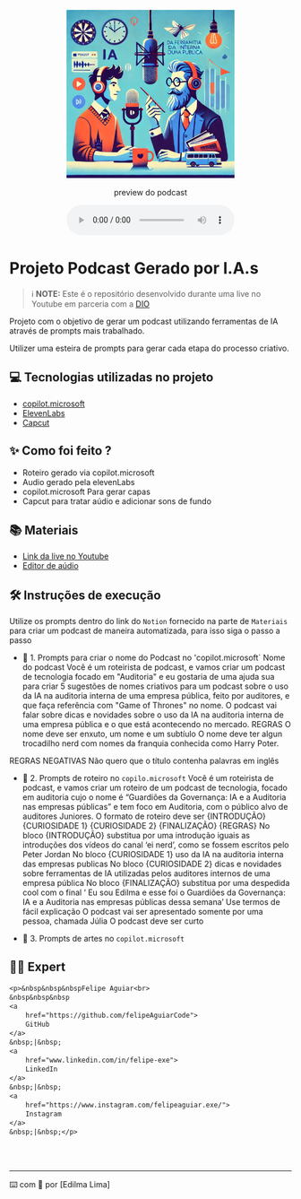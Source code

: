 <p align="center">
<img 
    src="./assets/capa de podcast relacionado a IA como uma ferramenta da auditoria interna de uma empresa pública, fundo na cor azul e cor laranja com referência a Jordan Peterson e Harry Potter com foco na auditoria (1).png"
    width="300"
/>
</p>

</a>
</p>

<p align="center">
    preview do podcast
</p>

<div align="center">
    <audio src="output/podcast_editado.MP3" controls title="Podcast editado"></audio>
</div>

# Projeto Podcast Gerado por I.A.s


 > ℹ️ **NOTE:** Este é o repositório desenvolvido durante uma live no Youtube em parceria com a [DIO](https://dio.me)

Projeto com o objetivo de gerar um podcast utilizando ferramentas de IA através de prompts mais trabalhado.

Utilizer uma esteira de prompts para gerar cada etapa do processo criativo.

## 💻 Tecnologias utilizadas no projeto

- [copilot.microsoft](https://copilot.microsoft.com/)
- [ElevenLabs](https://beta.elevenlabs.io/)
- [Capcut](https://www.capcut.com/pt-br/)

## ✨ Como foi feito ?

- Roteiro gerado via copilot.microsoft
- Audio gerado pela elevenLabs
- copilot.microsoft Para gerar capas
- Capcut para tratar aúdio e adicionar sons de fundo

## 📚 Materiais

- [Link da live no Youtube](https://www.youtube.com)
- [Editor de aúdio](https://www.capcut.com/editor?from_page=landing_page&__action_from=picture_V%C3%ADdeos%20profissionais%20em%20minutos,%20n%C3%A3o%20em%20horas.)


## 🛠️ Instruções de execução

Utilize os prompts dentro do link do `Notion` fornecido na parte de `Materiais` para criar um podcast de maneira automatizada, para isso siga o passo a passo 

- 🤖 1. Prompts para criar o nome do Podcast no 'copilot.microsoft`
Nome do podcast
  Você é um roteirista de podcast, e vamos criar um podcast de tecnologia focado em "Auditoria" e eu gostaria de uma ajuda sua para criar 5 sugestões de nomes criativos para um podcast sobre o uso da IA na auditoria interna de uma empresa pública, feito por auditores, e que faça referência com "Game of Thrones" no nome.
O podcast vai falar sobre dicas e novidades sobre o uso da IA na auditoria interna de uma empresa pública e o que está acontecendo no mercado.
REGRAS
O nome deve ser enxuto, um nome e um subtíulo
O nome deve ter algun trocadilho nerd com nomes da franquia conhecida como Harry Poter.

REGRAS NEGATIVAS
Não quero que o título contenha palavras em inglês

- 🤖 2. Prompts de roteiro no `copilo.microsoft`
Você é um roteirista de podcast, e vamos criar um roteiro de um podcast de tecnologia, focado em auditoria cujo o nome é “Guardiões da Governança: IA e a Auditoria nas empresas públicas” e tem foco em Auditoria, com o público alvo de auditores Juniores.
O formato de roteiro deve ser
{INTRODUÇÃO}
{CURIOSIDADE 1}
{CURIOSIDADE 2}
{FINALIZAÇÃO}
{REGRAS}
No bloco {INTRODUÇÃO} substitua por uma introdução iguais as introduções dos vídeos do canal ‘ei nerd’, como se fossem escritos pelo Peter Jordan
No bloco {CURIOSIDADE 1} uso da IA na auditoria interna das empresas publicas 
No bloco {CURIOSIDADE 2} dicas e novidades sobre ferramentas de IA utilizadas pelos auditores internos de uma empresa pública
No bloco {FINALIZAÇÃO} substitua por uma despedida cool com o final ‘ Eu sou Edilma e esse foi o Guardiões da Governança: IA e a Auditoria nas empresas públicas dessa semana’
Use termos de fácil explicação
O podcast vai ser apresentado somente por uma pessoa, chamada Júlia
O podcast deve ser curto

- 🤖 3. Prompts de artes no `copilot.microsoft`

## 👨‍💻 Expert

<p>
    
    <p>&nbsp&nbsp&nbspFelipe Aguiar<br>
    &nbsp&nbsp&nbsp
    <a 
        href="https://github.com/felipeAguiarCode">
        GitHub
    </a>
    &nbsp;|&nbsp;
    <a 
        href="www.linkedin.com/in/felipe-exe">
        LinkedIn
    </a>
    &nbsp;|&nbsp;
    <a 
        href="https://www.instagram.com/felipeaguiar.exe/">
        Instagram
    </a>
    &nbsp;|&nbsp;</p>
</p>
<br/><br/>
<p>

---

⌨️ com 💜 por [Edilma Lima]
